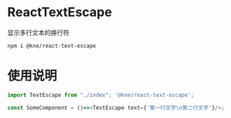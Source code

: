 # ReactTextEscape
显示多行文本的换行符
```shell script
npm i @kne/react-text-escape
```

# 使用说明

```js
import TextEscape from "./index"; '@kne/react-text-escape';

const SomeComponent = ()=><TextEscape text={'第一行文字\n第二行文字'}/>;
```
